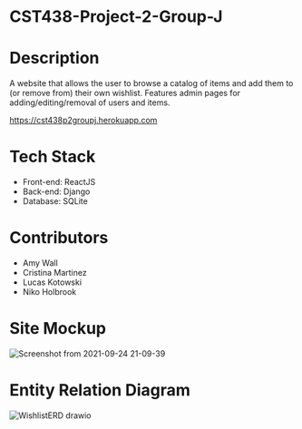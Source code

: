 # CST438-Project-2-Group-J

# Description
A website that allows the user to browse a catalog of items and add them to (or remove from) their own wishlist. Features admin pages for adding/editing/removal of users and items.

https://cst438p2groupj.herokuapp.com

# Tech Stack
- Front-end: ReactJS
- Back-end: Django
- Database: SQLite

# Contributors
- Amy Wall
- Cristina Martinez
- Lucas Kotowski
- Niko Holbrook

# Site Mockup
![Screenshot from 2021-09-24 21-09-39](https://user-images.githubusercontent.com/70172259/134757420-162842a5-11e2-4bcd-9c10-2a8bbc050da0.png)

# Entity Relation Diagram
![WishlistERD drawio](https://user-images.githubusercontent.com/70172259/134757473-a5561100-2d4a-429c-b161-0006e0b4550d.png)
